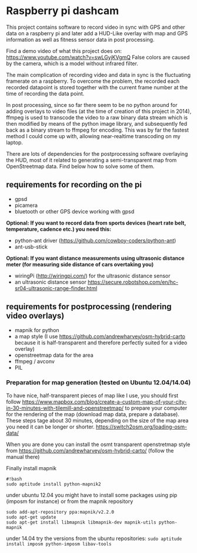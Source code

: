 # Raspberry pi dashcam


This project contains software to record video in sync with GPS and
other data on a raspberry pi and later add  a HUD-Like overlay with
map and GPS information as well as fitness sensor data in post processing. 

Find a demo video of what this project does on: https://www.youtube.com/watch?v=swLGyjKVgmQ 
False colors are caused by the camera, which is a model without infrared filter.

The main complication of recording video and data in sync is the 
fluctuating framerate on a raspberry. To overcome the problem, the recorded
each recorded datapoint is stored together with the current frame number
at the time of recording the data point.

In post processing, since so far there seem to be no python around for
adding overlays to video files (at the time of creation of this project in 2014),
ffmpeg is used to transcode the video to a raw binary data stream which is
then modified by means of the python image library, and subsequently fed
back as a binary stream to ffmpeg for encoding. This was by far the fastest
method I could come up with, allowing near-realtime transcoding on my laptop.

There are lots of 
dependencies for the postprocessing software overlaying the HUD, 
most of it related to generating a semi-transparent map from 
OpenStreetmap data. Find below how to solve some of them.


## requirements for recording on the pi
* gpsd
* picamera
* bluetooth or other GPS device working with gpsd

**Optional: If you want to record data from sports devices (heart rate belt, temperature, cadence etc.) you need this:**

* python-ant driver (https://github.com/cowboy-coders/python-ant)
* ant-usb-stick

**Optional: If you want distance measurements using ultrasonic distance meter (for measuring side distance of cars overtaking you)**

* wiringPi (http://wiringpi.com/) for the ultrasonic distance sensor
* an ultrasonic distance sensor https://secure.robotshop.com/en/hc-sr04-ultrasonic-range-finder.html

## requirements for postprocessing (rendering video overlays)
* mapnik for python 
* a map style (I use https://github.com/andrewharvey/osm-hybrid-carto because it is half-transparent and therefore perfectly suited for a video overlay)
* openstreetmap data for the area
* ffmpeg / avconv
* PIL


### Preparation for map generation (tested on Ubuntu 12.04/14.04)
To have nice, half-transparent pieces of map like I use, you should first follow https://www.mapbox.com/blog/create-a-custom-map-of-your-city-in-30-minutes-with-tilemill-and-openstreetmap/ to prepare your computer for the rendering of the map  (download map data, prepare a database). These steps tage about 30 minutes, depending on the size of the map area you need it can be longer or shorter.
https://switch2osm.org/loading-osm-data/


When you are done you can install the osmt transparent openstretmap style from https://github.com/andrewharvey/osm-hybrid-carto/
(follow the manual there)

Finally install mapnik

```
#!bash
sudo aptitude install python-mapnik2
```

under ubuntu 12.04 you might have to install some packages using pip (imposm for instance) or from the mapnik repository
```
sudo add-apt-repository ppa:mapnik/v2.2.0
sudo apt-get update
sudo apt-get install libmapnik libmapnik-dev mapnik-utils python-mapnik
```

under 14.04 try the versions from the ubuntu repositories:
```sudo aptitude install imposm python-imposm libav-tools```